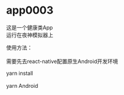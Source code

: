 # app0003
这是一个健康类App<br>运行在夜神模拟器上

使用方法：<br>  
需要先去react-native配置原生Android开发环境<br>  

yarn install<br>  
yarn Android
